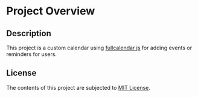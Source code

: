 # Project Overview
## Description
This project is a custom calendar using [fullcalendar js](https://github.com/fullcalendar/fullcalendar) for adding events or reminders for users.
## License
The contents of this project are subjected to [MIT License](https://github.com/ronyd1/license-store/blob/master/mit_license.txt).